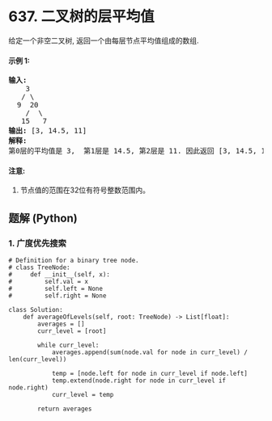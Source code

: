 # 637. 二叉树的层平均值
给定一个非空二叉树, 返回一个由每层节点平均值组成的数组.

#### 示例 1:
<pre>
<strong>输入:</strong>
    3
   / \
  9  20
    /  \
   15   7
<strong>输出:</strong> [3, 14.5, 11]
<strong>解释:</strong>
第0层的平均值是 3,  第1层是 14.5, 第2层是 11. 因此返回 [3, 14.5, 11].
</pre>

#### 注意:
1. 节点值的范围在32位有符号整数范围内。

## 题解 (Python)

### 1. 广度优先搜索
```Python3
# Definition for a binary tree node.
# class TreeNode:
#     def __init__(self, x):
#         self.val = x
#         self.left = None
#         self.right = None

class Solution:
    def averageOfLevels(self, root: TreeNode) -> List[float]:
        averages = []
        curr_level = [root]

        while curr_level:
            averages.append(sum(node.val for node in curr_level) / len(curr_level))

            temp = [node.left for node in curr_level if node.left]
            temp.extend(node.right for node in curr_level if node.right)
            curr_level = temp

        return averages
```
